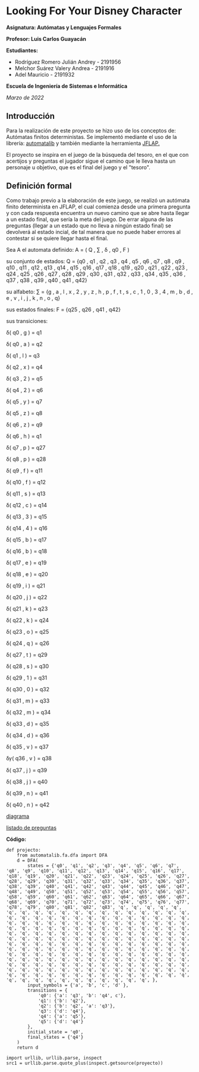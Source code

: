 # Looking For Your Disney Character
**Asignatura: Autómatas y Lenguajes Formales**

**Profesor: Luis Carlos Guayacán**

**Estudiantes:**
- Rodríguez Romero Julián Andrey - 2191956
- Melchor Suárez Valery Andrea - 2191916
- Adel Mauricio - 2191932

**Escuela de Ingeniería de Sistemas e Informática**

*Marzo de 2022*

## Introducción
Para la realización de este proyecto se hizo uso de los conceptos de: Autómatas finitos deterministas. Se implementó mediante el uso de la librería: [automatalib]() y también mediante la herramienta [JFLAP.](https://softfamous.com/postdownload-file/jflap/8447/3913/) 

El proyecto se inspira en el juego de la búsqueda del tesoro, en el que con acertijos y preguntas el jugador sigue el camino que le lleva hasta un personaje u objetivo, que es el final del juego y el "tesoro".

## Definición formal
Como trabajo previo a la elaboración de este juego, se realizó un autómata finito determinista en JFLAP, el cual comienza desde una primera pregunta y con cada respuesta encuentra un nuevo camino que se abre hasta llegar a un estado final, que sería la meta del juego. 
De errar alguna de las preguntas (llegar a un estado que no lleva a ningún estado final) se devolverá al estado incial, de tal manera que no puede haber errores al contestar si se quiere llegar hasta el final. 

Sea A el automata definido: A = ( Q , ∑ , δ , q0 , F ) 

su conjunto de estados: Q = {q0 , q1 , q2 , q3 , q4 , q5 , q6 , q7 , q8 , q9 , q10 , q11 , q12 , q13 , q14 , q15 , q16 , q17 , q18 , q19 , q20 , q21 , q22 , q23 , q24 , q25 , q26 , q27 , q28 , q29 , q30 , q31 , q32 , q33 , q34 , q35 , q36 , q37 , q38 , q39 , q40 , q41 , q42}

su alfabeto: ∑ = {g , a , l , x , 2 , y , z , h , p , f , t , s , c , 1 , 0 , 3 , 4 , m , b , d , e , v ,  i ,  j ,  k , n , o , q}

sus estados finales: F = {q25 , q26 , q41 , q42}

sus transiciones:

δ( q0 , g ) = q1

δ( q0 , a ) = q2

δ( q1 ,  l ) = q3

δ( q2 , x ) = q4

δ( q3 , 2 ) = q5

δ( q4 , 2 ) = q6

δ( q5 , y ) = q7

δ( q5 , z ) = q8

δ( q6 , z ) = q9

δ( q6 , h ) = q1

δ( q7 , p ) = q27

δ( q8 , p ) = q28

δ( q9 , f ) = q11

δ( q10 , f ) = q12

δ( q11 , s ) = q13

δ( q12 , c ) = q14

δ( q13 , 3 ) = q15

δ( q14 , 4 ) = q16

δ( q15 , b ) = q17

δ( q16 , b ) = q18

δ( q17 , e ) = q19

δ( q18 , e ) = q20

δ( q19 , i ) = q21

δ( q20 , j ) = q22

δ( q21 , k ) = q23

δ( q22 , k ) = q24

δ( q23 , o ) = q25

δ( q24 , q ) = q26

δ( q27 , t ) = q29

δ( q28 , s ) = q30

δ( q29 , 1 ) = q31

δ( q30 , 0 ) = q32

δ( q31 , m ) = q33

δ( q32 , m ) = q34

δ( q33 , d ) = q35

δ( q34 , d ) = q36

δ( q35 , v ) = q37

δ𝛾( q36 , v ) = q38

δ( q37 , j ) = q39

δ( q38 , j ) = q40

δ( q39 , n ) = q41

δ( q40 , n ) = q42



[diagrama](https://drive.google.com/file/d/103hLQLLh4glETt4X3D3nxZ5OaGMw8qKJ/view?usp=sharing)

[listado de preguntas](https://drive.google.com/file/d/1cjxeoveqF0qUlD7x8UZh7IiKzrFdxMNw/view?usp=sharing)

**Código:**

```
def projecto:
    from automatalib.fa.dfa import DFA
    d = DFA(
        states = {'q0', 'q1', 'q2', 'q3', 'q4', 'q5', 'q6', 'q7', 'q8', 'q9', 'q10', 'q11', 'q12', 'q13', 'q14', 'q15', 'q16', 'q17', 'q18', 'q19', 'q20', 'q21', 'q22', 'q23', 'q24', 'q25', 'q26', 'q27', 'q28', 'q29', 'q30', 'q31', 'q32', 'q33', 'q34', 'q35', 'q36', 'q37', 'q38', 'q39', 'q40', 'q41', 'q42', 'q43', 'q44', 'q45', 'q46', 'q47', 'q48', 'q49', 'q50', 'q51', 'q52', 'q53', 'q54', 'q55', 'q56', 'q57', 'q58', 'q59', 'q60', 'q61', 'q62', 'q63', 'q64', 'q65', 'q66', 'q67', 'q68', 'q69', 'q70', 'q71', 'q72', 'q73', 'q74', 'q75', 'q76', 'q77', 'q78', 'q79', 'q80', 'q81', 'q82', 'q83', 'q', 'q', 'q', 'q', 'q', 'q', 'q', 'q', 'q', 'q', 'q', 'q', 'q', 'q', 'q', 'q', 'q', 'q', 'q', 'q', 'q', 'q', 'q', 'q', 'q', 'q', 'q', 'q', 'q', 'q', 'q', 'q', 'q', 'q', 'q', 'q', 'q', 'q', 'q', 'q', 'q', 'q', 'q', 'q', 'q', 'q', 'q', 'q', 'q', 'q', 'q', 'q', 'q', 'q', 'q', 'q', 'q', 'q', 'q', 'q', 'q', 'q', 'q', 'q', 'q', 'q', 'q', 'q', 'q', 'q', 'q', 'q', 'q', 'q', 'q', 'q', 'q', 'q', 'q', 'q', 'q', 'q', 'q', 'q', 'q', 'q', 'q', 'q', 'q', 'q', 'q', 'q', 'q', 'q', 'q', 'q', 'q', 'q', 'q', 'q', 'q', 'q', 'q', 'q', 'q', 'q', 'q', 'q', 'q', 'q', 'q', 'q', 'q', 'q', 'q', 'q', 'q', 'q', 'q', 'q', 'q', 'q', 'q', 'q', 'q', 'q', 'q', 'q', 'q', 'q', 'q', 'q', 'q', 'q', 'q', 'q', 'q', 'q', 'q', 'q', 'q', 'q', 'q', 'q', 'q', 'q', 'q', 'q', 'q', 'q', 'q', 'q', 'q', 'q', 'q', 'q', 'q', 'q', 'q', 'q', 'q', 'q', 'q', 'q', 'q', 'q', 'q', 'q', 'q', 'q', 'q', 'q', 'q', 'q', 'q', 'q', 'q', 'q', 'q', 'q', 'q', 'q', 'q', 'q', 'q', 'q', 'q', 'q', 'q', 'q', 'q', 'q', 'q', 'q', 'q', 'q', 'q', 'q', },
        input_symbols = {'a', 'b', 'c', 'd' },
        transitions = { 
            'q0': {'a': 'q3', 'b': 'q4', c'},
            'q1': {'b': 'q2'},
            'q2': {'b': 'q2', 'a': 'q3'},
            'q3': {'d': 'q4'},
            'q4': {'a': 'q5'},
            'q5': {'d': 'q4'}
        },
        initial_state = 'q0',
        final_states = {'q4'}
    )
    return d

import urllib, urllib.parse, inspect 
src1 = urllib.parse.quote_plus(inspect.getsource(proyecto))
```

